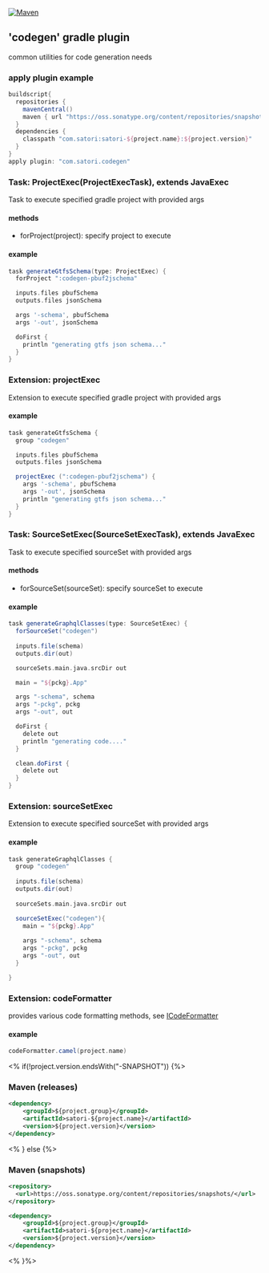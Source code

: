 [![Maven](https://img.shields.io/nexus/s/https/oss.sonatype.org/com.satori/satori-${project.name}.svg)](https://oss.sonatype.org/content/repositories/snapshots/com/satori/satori-${project.name}/${project.version}/)

## 'codegen' gradle plugin 

common utilities for code generation needs

### apply plugin example

```gradle
buildscript{
  repositories {
    mavenCentral()
    maven { url "https://oss.sonatype.org/content/repositories/snapshots" }
  }
  dependencies {
    classpath "com.satori:satori-${project.name}:${project.version}"
  }
}
apply plugin: "com.satori.codegen"
```

### Task: ProjectExec(ProjectExecTask), extends JavaExec 
Task to execute specified gradle project with provided args
#### methods
- forProject(project): specify project to execute
#### example
```gradle
task generateGtfsSchema(type: ProjectExec) {
  forProject ":codegen-pbuf2jschema"

  inputs.files pbufSchema
  outputs.files jsonSchema

  args '-schema', pbufSchema
  args '-out', jsonSchema

  doFirst {
    println "generating gtfs json schema..."
  }
}
```
### Extension: projectExec
Extension to execute specified gradle project with provided args
#### example
```gradle
task generateGtfsSchema {
  group "codegen"

  inputs.files pbufSchema
  outputs.files jsonSchema

  projectExec (":codegen-pbuf2jschema") {
    args '-schema', pbufSchema
    args '-out', jsonSchema
    println "generating gtfs json schema..."
  }
}
```

### Task: SourceSetExec(SourceSetExecTask), extends JavaExec 
Task to execute specified sourceSet with provided args
#### methods
- forSourceSet(sourceSet): specify sourceSet to execute
#### example
```gradle
task generateGraphqlClasses(type: SourceSetExec) {
  forSourceSet("codegen")
  
  inputs.file(schema)
  outputs.dir(out)

  sourceSets.main.java.srcDir out

  main = "${pckg}.App"

  args "-schema", schema
  args "-pckg", pckg
  args "-out", out

  doFirst {
    delete out
    println "generating code...."
  }

  clean.doFirst {
    delete out
  }
}
```
### Extension: sourceSetExec
Extension to execute specified sourceSet with provided args
#### example
```gradle
task generateGraphqlClasses {
  group "codegen"
  
  inputs.file(schema)
  outputs.dir(out)
  
  sourceSets.main.java.srcDir out

  sourceSetExec("codegen"){
    main = "${pckg}.App"
  
    args "-schema", schema
    args "-pckg", pckg
    args "-out", out
  }

}
```

### Extension: codeFormatter
provides various code formatting methods, see [ICodeFormatter](codegen/utils/src/com/satori/codegen/utils/ICodeFormatter.kt)
#### example
```gradle
codeFormatter.camel(project.name)
```

<% if(!project.version.endsWith("-SNAPSHOT")) {%>
### Maven (releases)
```xml
<dependency>
    <groupId>${project.group}</groupId>
    <artifactId>satori-${project.name}</artifactId>
    <version>${project.version}</version>
</dependency>
```
<% } else {%>
### Maven (snapshots)
```xml
<repository>
  <url>https://oss.sonatype.org/content/repositories/snapshots/</url>
</repository>
```
```xml
<dependency>
    <groupId>${project.group}</groupId>
    <artifactId>satori-${project.name}</artifactId>
    <version>${project.version}</version>
</dependency>
```
<% }%>